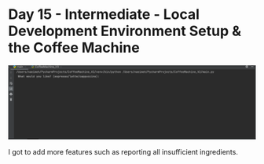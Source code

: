 # Day 15 - Intermediate - Local Development Environment Setup & the Coffee Machine

![CoffeeMachine](day_15_gif.gif)

I got to add more features such as reporting all insufficient ingredients.
